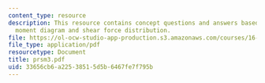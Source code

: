 ```yaml
---
content_type: resource
description: This resource contains concept questions and answers based on bending
  moment diagram and shear force distribution.
file: https://ol-ocw-studio-app-production.s3.amazonaws.com/courses/16-01-unified-engineering-i-ii-iii-iv-fall-2005-spring-2006/33656cb6a22538515d5b6467fe7f795b_prsm3.pdf
file_type: application/pdf
resourcetype: Document
title: prsm3.pdf
uid: 33656cb6-a225-3851-5d5b-6467fe7f795b
---
```

